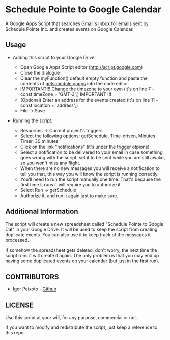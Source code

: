Schedule Pointe to Google Calendar
==================================

A Google Apps Script that searches Gmail's Inbox for emails sent by Schedule Pointe Inc. and creates events on Google Calendar.

## Usage

  * Adding this script to your Google Drive:
    * Open Google Apps Script editor (http://script.google.com)
    * Close the dialogue
    * Clear the myFunction() default empty function and paste the contents of [getschedule.gapps](https://raw.githubusercontent.com/igorpeixoto/Schedule-Pointe-to-Google-Calendar/master/getschedule.gapps) into the code editor
    * IMPORTANT!!!  Change the timezone to your own (it's on line 7 - const timeZone = 'GMT-3';)  IMPORTANT !!!
    * (Optional) Enter an address for the events created (it's on line 11 - const location = 'address';)
    * File -> Save
    
  * Running the script:
    - Resources -> Current project's triggers
    - Select the following options: getSchedule, Time-driven, Minutes Timer, 30 minutes
    - Click on the link "notifications" (it's under the trigger otpions)
    - Select a notification to be delivered to your email in case something goes wrong with the script,
      set it to be sent while you are still awake, so you won't miss any flight.
    - When there are no new messages you will receive a notification to tell you that, this way you will know
      the script is running correctly.
    - You'll need to run the script manually one time. That's because the first time it runs it will require you to               authorize it.
    - Select Run -> getSchedule
    - Authorize it, and run it again just to make sure.

## Additional Information
  
The script will create a new spreadsheet called "Schedule Pointe to Google Cal" in your Google Drive. It will be used to keep the script from creating duplicate events. You can also use it to keep track of the messages it processed.
  
If somehow the spreadsheet gets deleted, don't worry, the next time the script runs it will create it again.
The only problem is that you may end up having some duplicated events on your calendar (but just in the first run).

## CONTRIBUTORS

* Igor Peixoto - [Github](//github.com/igorpeixoto)

## LICENSE

Use this script at your will, for any purpose, commercial or not. 

If you want to modify and redistribute the script, just keep a reference to this repo.
